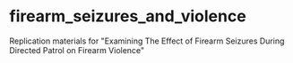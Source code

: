 # firearm_seizures_and_violence
Replication materials for "Examining The Effect of Firearm Seizures During Directed Patrol on Firearm Violence"
